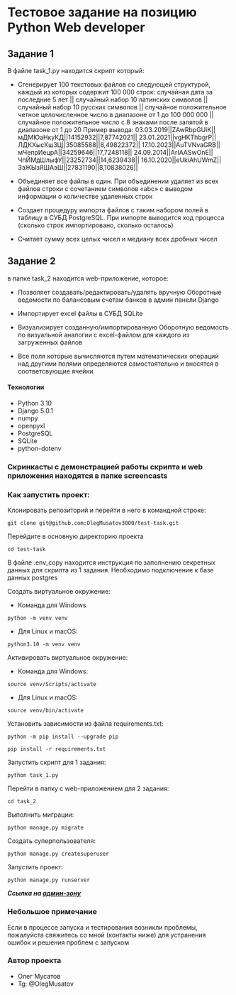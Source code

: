# Тестовое задание на позицию Python Web developer

## Задание 1
В файле task_1.py находится скрипт который:
- Сгенерирует 100 текстовых файлов со следующей структурой, каждый из которых содержит
100 000 строк:
случайная дата за последние 5 лет || случайный набор 10 латинских символов ||
случайный набор 10 русских символов || случайное положительное четное
целочисленное число в диапазоне от 1 до 100 000 000 || случайное положительное
число с 8 знаками после запятой в диапазоне от 1 до 20
Пример вывода:
03.03.2019||ZAwRbpGUiK||мДМЮаНкуКД||14152932||7,87742021||
23.01.2021||vgHKThbgrP||ЛДКХысХшЗЦ||35085588||8,49822372||
17.10.2023||AuTVNvaGRB||мЧепрИецрА||34259646||17,7248118||
24.09.2014||ArIAASwOnE||ЧпЙМдШлыфУ||23252734||14,6239438||
16.10.2020||eUkiAhUWmZ||ЗэЖЫзЯШАэШ||27831190||8,10838026||

- Объединяет все файлы в один. При объединении удаляет из всех файлов строки с сочетанием символов «abc» с выводом
информации о количестве удаленных строк

- Создает процедуру импорта файлов с таким набором полей в таблицу в СУБД PostgreSQL. При импорте
выводится ход процесса (сколько строк импортировано, сколько осталось)

- Cчитает сумму всех целых чисел и медиану всех дробных чисел

## Задание 2
в папке task_2 находится web-приложение, которое:

- Позволяет создавать/редактировать/удалять вручную Оборотные ведомости по балансовым счетам банков в админ панели Django

- Импортирует excel файлы в СУБД SQLite

- Визуализирует созданную/импортированную Оборотную ведомость по визуальной аналогии с exсel-файлом для каждого
из загруженных файлов

- Все поля которые вычисляются путем математических операций над другими полями определяются самостоятельно и вносятся в соответсвующие ячейки

#### Технологии

- Python 3.10
- Django 5.0.1
- numpy
- openpyxl
- PostgreSQL
- SQLite
- python-dotenv

### Скринкасты с демонстрацией работы скрипта и web приложения находятся в папке screencasts

### Как запустить проект:

Клонировать репозиторий и перейти в него в командной строке:

```
git clone git@github.com:OlegMusatov3000/test-task.git
```

Перейдите в основную директорию проекта 

```
cd test-task
```
В файле .env_copy находится инструкция по заполнению секретных данных для скрипта из 1 задания. Необходимо подключение к базе данных postgres

Cоздать виртуальное окружение:

- Команда для Windows

```
python -m venv venv
```

- Для Linux и macOS:

```
python3.10 -m venv venv
```

Активировать виртуальное окружение:

- Команда для Windows:

```
source venv/Scripts/activate
```

- Для Linux и macOS:

```
source venv/bin/activate
```

Установить зависимости из файла requirements.txt:

```
python -m pip install --upgrade pip
```

```
pip install -r requirements.txt
```

Запустить скрипт для 1 задания:

```
python task_1.py
```

Перейти в папку c web-приложением для 2 задания:

```
cd task_2
```

Выполнить миграции:

```
python manage.py migrate
```

Создать суперпользователя:

```
python manage.py createsuperuser
```

Запустить проект:

```
python manage.py runserver
```

**_Ссылка на [админ-зону](http://127.0.0.1:8000/admin/ "Гиперссылка к админке.")_**

### Небольшое примечание

Если в процессе запуска и тестирования возникли проблемы, пожалуйста свяжитесь со мной (контакты ниже) для устранения ошибок и решения проблем с запуском

### Автор проекта 
- Олег Мусатов
- Tg: @OlegMusatov